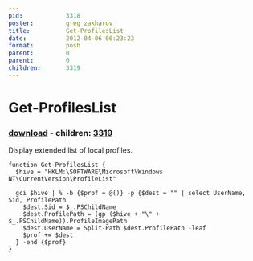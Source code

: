 ```yaml
---
pid:            3318
poster:         greg zakharov
title:          Get-ProfilesList
date:           2012-04-06 06:23:23
format:         posh
parent:         0
parent:         0
children:       3319
---
```


# Get-ProfilesList

### [download](3318.ps1) - children: [3319](3319.md)

Display extended list of local profiles.

```posh
function Get-ProfilesList {
  $hive = "HKLM:\SOFTWARE\Microsoft\Windows NT\CurrentVersion\ProfileList"

  gci $hive | % -b {$prof = @()} -p {$dest = "" | select UserName, Sid, ProfilePath
    $dest.Sid = $_.PSChildName
    $dest.ProfilePath = (gp ($hive + "\" + $_.PSChildName)).ProfileImagePath
    $dest.UserName = Split-Path $dest.ProfilePath -leaf
    $prof += $dest
  } -end {$prof}
}
```
